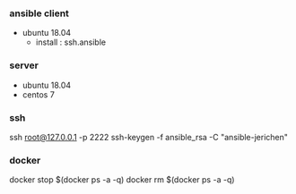 ### ansible client
- ubuntu 18.04
    - install : ssh.ansible

### server 
- ubuntu 18.04
- centos 7

### ssh
ssh root@127.0.0.1 -p 2222
ssh-keygen -f ansible_rsa -C "ansible-jerichen"


### docker
docker stop $(docker ps -a -q)
docker rm $(docker ps -a -q)